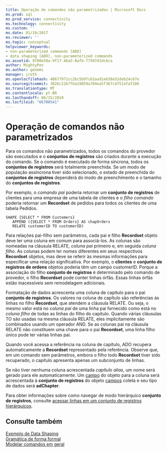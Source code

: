 ```yaml
---
title: Operação de comandos não parametrizados | Microsoft Docs
ms.prod: sql
ms.prod_service: connectivity
ms.technology: connectivity
ms.custom: ''
ms.date: 01/19/2017
ms.reviewer: ''
ms.topic: conceptual
helpviewer_keywords:
- non-parameterized commands [ADO]
- data shaping [ADO], non-parameterized commands
ms.assetid: 9700e50a-9f17-4ba3-8afb-f750741dc6ca
author: MightyPen
ms.author: genemi
manager: jroth
ms.openlocfilehash: 40677971cc2bc5b97c62aad1e638e52deb24c67e
ms.sourcegitcommit: 3026c22b7fba19059a769ea5f367c4f51efaf286
ms.translationtype: MT
ms.contentlocale: pt-BR
ms.lasthandoff: 06/15/2019
ms.locfileid: "66700541"
---
```

# <a name="operation-of-non-parameterized-commands"></a>Operação de comandos não parametrizados
Para os comandos não parametrizados, todos os comandos do provedor são executados e o **conjuntos de registros** são criados durante a execução do comando. Se o comando é executado de forma síncrona, todos os **conjuntos de registros** será totalmente preenchida. Se um modo de população assíncrona tiver sido selecionado, o estado de preenchida do **conjuntos de registros** dependerá do modo de preenchimento e o tamanho do **conjuntos de registros**.  
  
 Por exemplo, o *comando pai* poderia retornar um **conjunto de registros** de clientes para uma empresa de uma tabela de clientes e o *filho comando* poderia retornar um **Recordset** de pedidos para todos os clientes de uma tabela Pedidos.  
  
```  
SHAPE {SELECT * FROM Customers}   
   APPEND ({SELECT * FROM Orders} AS chapOrders   
   RELATE customerID TO customerID)  
```  
  
 Para relações pai-filho sem parâmetros, cada pai e filho **Recordset** objeto deve ter uma coluna em comum para associá-los. As colunas são nomeadas na cláusula RELATE, *coluna pai* primeiro e, em seguida *coluna filho*. As colunas podem ter nomes diferentes em seus respectivos **Recordset** objetos, mas deve se referir às mesmas informações para especificar uma relação significativa. Por exemplo, o **clientes** e **conjunto de registros de ordens** objetos poderia têm um campo customerID. Porque a associação do filho **conjunto de registros** é determinado pelo comando de provedor, o filho **Recordset** pode conter linhas órfãs. Essas linhas órfãs estão inacessíveis sem remodelagem adicionais.  
  
 Formatação de dados acrescenta uma coluna de capítulo para o pai **conjunto de registros**. Os valores na coluna de capítulo são referências às linhas no filho **Recordset**, que atendem a cláusula RELATE. Ou seja, o mesmo valor está no *coluna pai* de uma linha pai fornecido como está no *coluna filho* de todas as linhas do filho do capítulo. Quando várias cláusulas TO são usadas na mesma cláusula RELATE, eles implicitamente são combinados usando um operador AND. Se as colunas pai na cláusula RELATE não constituem uma chave para o pai **Recordset**, uma linha filho único pode ter várias linhas pai.  
  
 Quando você acessa a referência na coluna de capítulo, ADO recupera automaticamente a **Recordset** representado pela referência. Observe que, em um comando sem parâmetros, embora o filho todo **Recordset** tiver sido recuperado, o capítulo apresenta apenas um subconjunto de linhas.  
  
 Se não tiver nenhuma coluna acrescentada *capítulo alias*, um nome será gerado para ele automaticamente. Um [campo](../../../ado/reference/ado-api/field-object.md) do objeto para a coluna será acrescentada à **conjunto de registros** do objeto [campos](../../../ado/reference/ado-api/fields-collection-ado.md) coleta e seu tipo de dados será **adChapter**.  
  
 Para obter informações sobre como navegar de modo hierárquico **conjunto de registros**, consulte [acessar linhas em um conjunto de registros hierárquicos](../../../ado/guide/data/accessing-rows-in-a-hierarchical-recordset.md).  
  
## <a name="see-also"></a>Consulte também  
 [Exemplo de Data Shaping](../../../ado/guide/data/data-shaping-example.md)   
 [Gramática de forma formal](../../../ado/guide/data/formal-shape-grammar.md)   
 [Modelar comandos em geral](../../../ado/guide/data/shape-commands-in-general.md)

